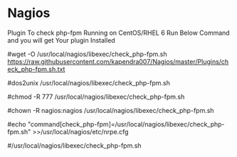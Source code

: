 # Nagios
Plugin To check php-fpm Running on CentOS/RHEL 6
Run Below Command and you will get Your plugin Installed

#wget -O /usr/local/nagios/libexec/check_php-fpm.sh https://raw.githubusercontent.com/kapendra007/Nagios/master/Plugins/check_php-fpm.sh.txt

#dos2unix /usr/local/nagios/libexec/check_php-fpm.sh

#chmod -R 777 /usr/local/nagios/libexec/check_php-fpm.sh

#chown -R nagios:nagios /usr/local/nagios/libexec/check_php-fpm.sh

#echo "command[check_php-fpm]=/usr/local/nagios/libexec/check_php-fpm.sh" >>/usr/local/nagios/etc/nrpe.cfg

#/usr/local/nagios/libexec/check_php-fpm.sh

